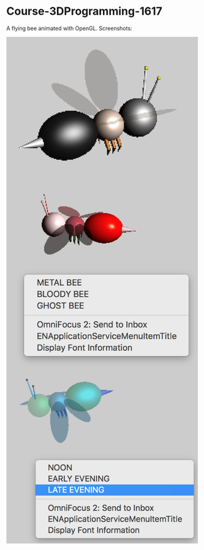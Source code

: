 # Course-3DProgramming-1617
A flying bee animated with OpenGL.
Screenshots:
<div><img src="TheBee.png" width = "500" align=left /><div/> <br/>
<div><img src="TheBee2.png" width = "500" align=left /><div/> <br/>
<div><img src="TheBee3.png" width = "500" align=left /><div/> 
